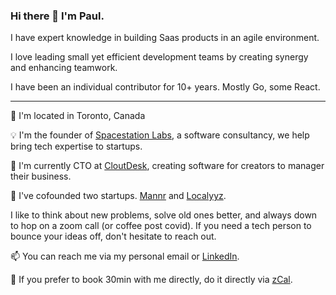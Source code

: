 ### Hi there 👋 I'm Paul.

I have expert knowledge in building Saas products in an agile environment.

I love leading small yet efficient development teams by creating synergy and enhancing teamwork.

I have been an individual contributor for 10+ years. Mostly Go, some React.

---

📍 I'm located in Toronto, Canada

💡 I'm the founder of [Spacestation Labs](https://spacestation.github.io), a software consultancy, we help bring tech expertise to startups.

💼 I'm currently CTO at [CloutDesk](https://www.cloutdesk.com/), creating software for creators to manager their business.

🔭 I've cofounded two startups. [Mannr](https://www.getmannr.com/) and [Localyyz](https://www.linkedin.com/pulse/localyyz-1-trending-app-shopify-store-stefan-suppa/).

I like to think about new problems, solve old ones better, and always down to hop on a zoom call (or coffee post covid).
If you need a tech person to bounce your ideas off, don't hesitate to reach out.

📫 You can reach me via my personal email or [LinkedIn](https://www.linkedin.com/in/paulxue/).

:calendar: If you prefer to book 30min with me directly, do it directly via [zCal](https://zcal.co/i/pv00ItfW).
